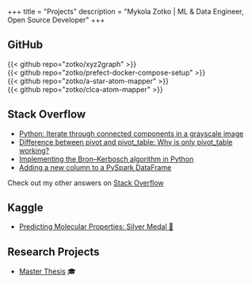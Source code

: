 +++
title = "Projects"
description = "Mykola Zotko | ML & Data Engineer, Open Source Developer"
+++

## GitHub

{{< github repo="zotko/xyz2graph" >}} </br>
{{< github repo="zotko/prefect-docker-compose-setup" >}} </br>
{{< github repo="zotko/a-star-atom-mapper" >}} </br>
{{< github repo="zotko/clca-atom-mapper" >}}

## Stack Overflow

- [Python: Iterate through connected components in a grayscale image](https://stackoverflow.com/a/59561214/8973620)
- [Difference between pivot and pivot_table: Why is only pivot_table working?](https://stackoverflow.com/a/75579338/8973620)
- [Implementing the Bron–Kerbosch algorithm in Python](https://stackoverflow.com/a/59339555/8973620)
- [Adding a new column to a PySpark DataFrame](https://stackoverflow.com/a/65599110/8973620)

Check out my other answers on
[Stack Overflow](https://stackoverflow.com/users/8973620/mykola-zotko?tab=answers&sort=votes)

## Kaggle

- [Predicting Molecular Properties: Silver Medal :2nd_place_medal:](https://www.kaggle.com/competitions/champs-scalar-coupling)

## Research Projects

- [Master Thesis](https://zotko.github.io/a-star-atom-mapper/master_thesis.pdf)
  🎓
